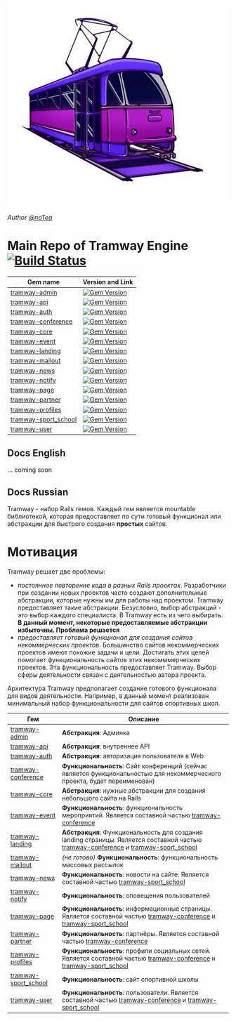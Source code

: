 ![Logo](https://raw.githubusercontent.com/ulmic/tramway-dev/develop/logo.png)
###### Author [@noTea](https://vk.com/kiborgvviborge)
# Main Repo of Tramway Engine [![Build Status](https://travis-ci.org/ulmic/tramway-dev.svg?branch=develop)](https://travis-ci.org/ulmic/tramway-dev)

Gem name | Version and Link
-------- | ----------------
[tramway-admin](https://github.com/ulmic/tramway-dev/tree/develop/tramway-admin) | [![Gem Version](https://badge.fury.io/rb/tramway-admin.svg)](https://badge.fury.io/rb/tramway-admin)
[tramway-api](https://github.com/ulmic/tramway-dev/tree/develop/tramway-api) | [![Gem Version](https://badge.fury.io/rb/tramway-api.svg)](https://badge.fury.io/rb/tramway-api)
[tramway-auth](https://github.com/ulmic/tramway-dev/tree/develop/tramway-auth) | [![Gem Version](https://badge.fury.io/rb/tramway-auth.svg)](https://badge.fury.io/rb/tramway-auth)
[tramway-conference](https://github.com/ulmic/tramway-dev/tree/develop/tramway-conference) | [![Gem Version](https://badge.fury.io/rb/tramway-conference.svg)](https://badge.fury.io/rb/tramway-conference)
[tramway-core](https://github.com/ulmic/tramway-dev/tree/develop/tramway-core) | [![Gem Version](https://badge.fury.io/rb/tramway-core.svg)](https://badge.fury.io/rb/tramway-core)
[tramway-event](https://github.com/ulmic/tramway-dev/tree/develop/tramway-event) | [![Gem Version](https://badge.fury.io/rb/tramway-event.svg)](https://badge.fury.io/rb/tramway-event)
[tramway-landing](https://github.com/ulmic/tramway-dev/tree/develop/tramway-landing) | [![Gem Version](https://badge.fury.io/rb/tramway-landing.svg)](https://badge.fury.io/rb/tramway-landing)
[tramway-mailout](https://github.com/ulmic/tramway-dev/tree/develop/tramway-mailout) | [![Gem Version](https://badge.fury.io/rb/tramway-mailout.svg)](https://badge.fury.io/rb/tramway-mailout)
[tramway-news](https://github.com/ulmic/tramway-dev/tree/develop/tramway-news) | [![Gem Version](https://badge.fury.io/rb/tramway-news.svg)](https://badge.fury.io/rb/tramway-news)
[tramway-notify](https://github.com/ulmic/tramway-dev/tree/develop/tramway-notify) | [![Gem Version](https://badge.fury.io/rb/tramway-notify.svg)](https://badge.fury.io/rb/tramway-notify)
[tramway-page](https://github.com/ulmic/tramway-dev/tree/develop/tramway-page) | [![Gem Version](https://badge.fury.io/rb/tramway-page.svg)](https://badge.fury.io/rb/tramway-page)
[tramway-partner](https://github.com/ulmic/tramway-dev/tree/develop/tramway-partner) | [![Gem Version](https://badge.fury.io/rb/tramway-partner.svg)](https://badge.fury.io/rb/tramway-partner)
[tramway-profiles](https://github.com/ulmic/tramway-dev/tree/develop/tramway-profiles) | [![Gem Version](https://badge.fury.io/rb/tramway-profiles.svg)](https://badge.fury.io/rb/tramway-profiles)
[tramway-sport_school](https://github.com/ulmic/tramway-dev/tree/develop/tramway-sport_school) | [![Gem Version](https://badge.fury.io/rb/tramway-sport_school.svg)](https://badge.fury.io/rb/tramway-sport_school)
[tramway-user](https://github.com/ulmic/tramway-dev/tree/develop/tramway-user) | [![Gem Version](https://badge.fury.io/rb/tramway-user.svg)](https://badge.fury.io/rb/tramway-user)

## Docs English

... coming soon

## Docs Russian

Tramway - набор Rails гемов. Каждый гем является mountable библиотекой, которая предоставляет по сути готовый функционал или абстракции для быстрого создания **простых** сайтов.

# Мотивация

Tramway решает две проблемы:

* *постоянное повторение кода в разных Rails проектах*. Разработчики при создании новых проектов часто создают дополнительные абстракции, которые нужны им для работы над проектом. Tramway предоставляет такие абстракции. Безусловно, выбор абстракций - это выбор каждого специалиста. В Tramway есть из чего выбирать. **В данный момент, некоторые предоставляемые абстракции избыточны. Проблема решается**
* *предоставляет готовый функционал для создания сайтов некоммерческих проектов*. Большинство сайтов некоммерческих проектов 
имеют похожие задачи и цели. Достигать этих целей помогает функциональность сайтов этих некомммерческих проектов. Эта функциональность предоставляет Tramway. Выбор сферы деятельности связан с деятельностью автора проекта.

Архитектура Tramway предполагает создание готового функционала для видов деятельности. Например, в данный момент реализован минимальный набор функциональности для сайтов спортивных школ.

Гем | Описание
-------- | ----------------
[tramway-admin](https://github.com/ulmic/tramway-dev/tree/develop/tramway-admin) | **Абстракция**: Админка
[tramway-api](https://github.com/ulmic/tramway-dev/tree/develop/tramway-api) | **Абстракция**: внутреннее API
[tramway-auth](https://github.com/ulmic/tramway-dev/tree/develop/tramway-auth) | **Абстракция**: авторизация пользователя в Web 
[tramway-conference](https://github.com/ulmic/tramway-dev/tree/develop/tramway-conference) | **Функциональность**: Сайт конференций (сейчас является функциональностью для некоммерческого проекта, будет переименован)
[tramway-core](https://github.com/ulmic/tramway-dev/tree/develop/tramway-core) | **Абстракция**: нужные абстракции для создания небольшого сайта на Rails
[tramway-event](https://github.com/ulmic/tramway-dev/tree/develop/tramway-event) | **Функциональность**: функциональность мероприятий. Является составной частью [tramway-conference](https://github.com/ulmic/tramway-dev/tree/develop/tramway-conference)
[tramway-landing](https://github.com/ulmic/tramway-dev/tree/develop/tramway-landing) | **Абстракция**: Функциональность для создания landing страницы. Является составной частью [tramway-conference](https://github.com/ulmic/tramway-dev/tree/develop/tramway-conference) и [tramway-sport_school](https://github.com/ulmic/tramway-dev/tree/develop/tramway-sport_school)
[tramway-mailout](https://github.com/ulmic/tramway-dev/tree/develop/tramway-mailout) | *(не готово)* **Функциональность**: функциональность массовых рассылок
[tramway-news](https://github.com/ulmic/tramway-dev/tree/develop/tramway-news) | **Функциональность**: новости на сайте. Является составной частью [tramway-sport_school](https://github.com/ulmic/tramway-dev/tree/develop/tramway-sport_school) | [![Gem Version](https://badge.fury.io/rb/tramway-sport_school.svg)](https://badge.fury.io/rb/tramway-sport_school)
[tramway-notify](https://github.com/ulmic/tramway-dev/tree/develop/tramway-notify) | **Функциональность**: оповещения пользователей
[tramway-page](https://github.com/ulmic/tramway-dev/tree/develop/tramway-page) | **Функциональность**: информационные страницы. Является составной частью [tramway-conference](https://github.com/ulmic/tramway-dev/tree/develop/tramway-conference) и [tramway-sport_school](https://github.com/ulmic/tramway-dev/tree/develop/tramway-sport_school)
[tramway-partner](https://github.com/ulmic/tramway-dev/tree/develop/tramway-partner) | **Функциональность**: партнёры. Является составной частью [tramway-conference](https://github.com/ulmic/tramway-dev/tree/develop/tramway-conference)
[tramway-profiles](https://github.com/ulmic/tramway-dev/tree/develop/tramway-profiles) | **Функциональность**: профили социальных сетей. Является составной частью [tramway-conference](https://github.com/ulmic/tramway-dev/tree/develop/tramway-conference) и [tramway-sport_school](https://github.com/ulmic/tramway-dev/tree/develop/tramway-sport_school)
[tramway-sport_school](https://github.com/ulmic/tramway-dev/tree/develop/tramway-sport_school) | **Функциональность**: сайт спортивной школы
[tramway-user](https://github.com/ulmic/tramway-dev/tree/develop/tramway-user) | **Функциональность**: пользователи. Является составной частью [tramway-conference](https://github.com/ulmic/tramway-dev/tree/develop/tramway-conference) и [tramway-sport_school](https://github.com/ulmic/tramway-dev/tree/develop/tramway-sport_school)
